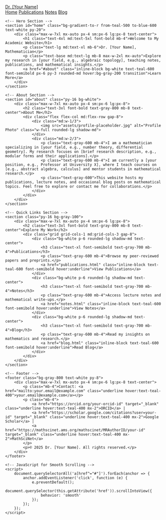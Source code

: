 <!DOCTYPE html>
<html lang="en">
<head>
    <meta charset="UTF-8">
    <meta name="viewport" content="width=device-width, initial-scale=1.0">
    <title>Dr. [Your Name] - Mathematician</title>
    <script src="https://cdn.tailwindcss.com"></script>
    <link rel="stylesheet" href="styles.css">
</head>
<body class="bg-gray-50 font-serif">
    <!-- Navigation Bar -->
    <nav class="bg-white shadow-md sticky top-0 z-50">
        <div class="max-w-7xl mx-auto px-4 sm:px-6 lg:px-8">
            <div class="flex justify-between h-16">
                <div class="flex items-center">
                    <a href="index.html" class="text-2xl font-bold text-teal-600">Dr. [Your Name]</a>
                </div>
                <div class="flex items-center space-x-4">
                    <a href="index.html" class="text-gray-700 hover:text-teal-600 px-3 py-2 rounded-md">Home</a>
                    <a href="publications.html" class="text-gray-700 hover:text-teal-600 px-3 py-2 rounded-md">Publications</a>
                    <a href="notes.html" class="text-gray-700 hover:text-teal-600 px-3 py-2 rounded-md">Notes</a>
                    <a href="blog.html" class="text-gray-700 hover:text-teal-600 px-3 py-2 rounded-md">Blog</a>
                </div>
            </div>
        </div>
    </nav>

    <!-- Hero Section -->
    <section id="home" class="bg-gradient-to-r from-teal-500 to-blue-600 text-white py-20">
        <div class="max-w-7xl mx-auto px-4 sm:px-6 lg:px-8 text-center">
            <h1 class="text-4xl md:text-5xl font-bold mb-4">Welcome to My Academic Website</h1>
            <p class="text-lg md:text-xl mb-6">Dr. [Your Name], Mathematician</p>
            <p class="text-base md:text-lg mb-8 max-w-2xl mx-auto">Explore my research in [your field, e.g., algebraic topology], teaching notes, publications, and mathematical insights.</p>
            <a href="#about" class="inline-block bg-white text-teal-600 font-semibold px-6 py-3 rounded-md hover:bg-gray-200 transition">Learn More</a>
        </div>
    </section>

    <!-- About Section -->
    <section id="about" class="py-16 bg-white">
        <div class="max-w-7xl mx-auto px-4 sm:px-6 lg:px-8">
            <h2 class="text-3xl font-bold text-gray-800 mb-8 text-center">About Me</h2>
            <div class="flex flex-col md:flex-row gap-8">
                <div class="md:w-1/3">
                    <img src="assets/profile-placeholder.jpg" alt="Profile Photo" class="w-full rounded-lg shadow-md">
                </div>
                <div class="md:w-2/3">
                    <p class="text-gray-600 mb-4">I am a mathematician specializing in [your field, e.g., number theory, differential geometry]. My research focuses on [brief research description, e.g., modular forms and their applications].</p>
                    <p class="text-gray-600 mb-4">I am currently a [your position, e.g., Professor at University X], where I teach courses on [e.g., abstract algebra, calculus] and mentor students in mathematical research.</p>
                    <p class="text-gray-600">This website hosts my publications, lecture notes, and occasional blog posts on mathematical topics. Feel free to explore or contact me for collaborations.</p>
                </div>
            </div>
        </div>
    </section>

    <!-- Quick Links Section -->
    <section class="py-16 bg-gray-100">
        <div class="max-w-7xl mx-auto px-4 sm:px-6 lg:px-8">
            <h2 class="text-3xl font-bold text-gray-800 mb-8 text-center">Explore My Work</h2>
            <div class="grid grid-cols-1 md:grid-cols-3 gap-8">
                <div class="bg-white p-6 rounded-lg shadow-md text-center">
                    <h3 class="text-xl font-semibold text-gray-700 mb-4">Publications</h3>
                    <p class="text-gray-600 mb-4">Browse my peer-reviewed papers and preprints.</p>
                    <a href="publications.html" class="inline-block text-teal-600 font-semibold hover:underline">View Publications</a>
                </div>
                <div class="bg-white p-6 rounded-lg shadow-md text-center">
                    <h3 class="text-xl font-semibold text-gray-700 mb-4">Notes</h3>
                    <p class="text-gray-600 mb-4">Access lecture notes and mathematical write-ups.</p>
                    <a href="notes.html" class="inline-block text-teal-600 font-semibold hover:underline">View Notes</a>
                </div>
                <div class="bg-white p-6 rounded-lg shadow-md text-center">
                    <h3 class="text-xl font-semibold text-gray-700 mb-4">Blog</h3>
                    <p class="text-gray-600 mb-4">Read my insights on mathematics and research.</p>
                    <a href="blog.html" class="inline-block text-teal-600 font-semibold hover:underline">Read Blog</a>
                </div>
            </div>
        </div>
    </section>

    <!-- Footer -->
    <footer class="bg-gray-800 text-white py-8">
        <div class="max-w-7xl mx-auto px-4 sm:px-6 lg:px-8 text-center">
            <p class="mb-4">Contact: <a href="mailto:your.email@example.com" class="underline hover:text-teal-400">your.email@example.com</a></p>
            <p class="mb-4">
                <a href="https://orcid.org/your-orcid-id" target="_blank" class="underline hover:text-teal-400 mx-2">ORCID</a> |
                <a href="https://scholar.google.com/citations?user=your-id" target="_blank" class="underline hover:text-teal-400 mx-2">Google Scholar</a> |
                <a href="https://mathscinet.ams.org/mathscinet/MRAuthorID/your-id" target="_blank" class="underline hover:text-teal-400 mx-2">MathSciNet</a>
            </p>
            <p>© 2025 Dr. [Your Name]. All rights reserved.</p>
        </div>
    </footer>

    <!-- JavaScript for Smooth Scrolling -->
    <script>
        document.querySelectorAll('a[href^="#"]').forEach(anchor => {
            anchor.addEventListener('click', function (e) {
                e.preventDefault();
                document.querySelector(this.getAttribute('href')).scrollIntoView({
                    behavior: 'smooth'
                });
            });
        });
    </script>
</body>
</html>
